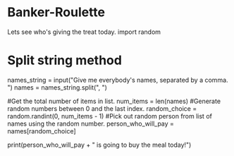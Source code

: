 # Banker-Roulette
Lets see who's giving the treat today.
import random

# Split string method
names_string = input("Give me everybody's names, separated by a comma. ")
names = names_string.split(", ")

#Get the total number of items in list.
num_items = len(names)
#Generate random numbers between 0 and the last index. 
random_choice = random.randint(0, num_items - 1)
#Pick out random person from list of names using the random number.
person_who_will_pay = names[random_choice]

print(person_who_will_pay + " is going to buy the meal today!")
